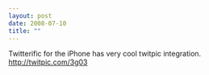 ```yaml
---
layout: post
date: 2008-07-10
title: ""
---
```

Twitterific for the iPhone has very cool twitpic integration. http://twitpic.com/3g03